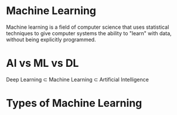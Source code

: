 # Machine Learning
Machine learning is a field of computer science that uses statistical techniques to give computer systems the ability to "learn" with data, without being explicitly programmed.

# AI vs ML vs DL
Deep Learning ⊂ Machine Learning ⊂ Artificial Intelligence

# Types of Machine Learning
